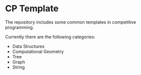 # CP Template
The repository includes some common templates in competitive programming.

Currently there are the following categories: 
- Data Structures
- Computational Geometry
- Tree
- Graph
- String

